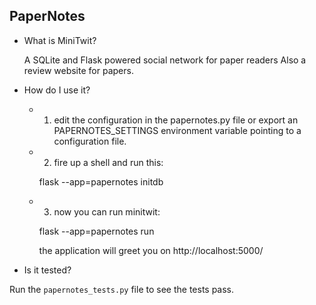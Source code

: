 ## PaperNotes

- What is MiniTwit?

  A SQLite and Flask powered social network for paper readers
  Also a review website for papers.

- How do I use it?
    - 1. edit the configuration in the papernotes.py file or
       export an PAPERNOTES_SETTINGS environment variable
       pointing to a configuration file.

    - 2. fire up a shell and run this:

       flask --app=papernotes initdb

    - 3. now you can run minitwit:

       flask --app=papernotes run

       the application will greet you on
       http://localhost:5000/
	
- Is it tested?

Run the `papernotes_tests.py` file to see the tests pass.

